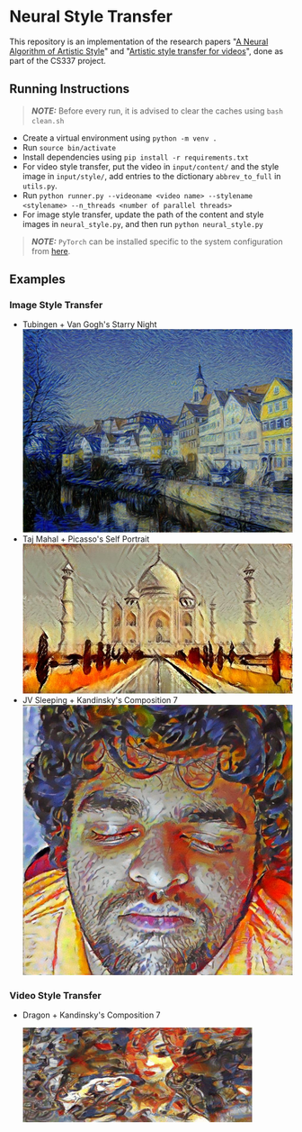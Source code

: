 # Neural Style Transfer

This repository is an implementation of the research papers "[A Neural Algorithm of Artistic Style](https://arxiv.org/abs/1508.06576)" and "[Artistic style transfer for videos](https://arxiv.org/abs/1604.08610)", done as part of the CS337 project.

## Running Instructions

> **_NOTE:_** Before every run, it is advised to clear the caches using `bash clean.sh`

- Create a virtual environment using `python -m venv .`
- Run `source bin/activate`
- Install dependencies using `pip install -r requirements.txt`
- For video style transfer, put the video in `input/content/` and the style image in `input/style/`, add entries to the dictionary `abbrev_to_full` in `utils.py`.
- Run `python runner.py --videoname <video name> --stylename <stylename> --n_threads <number of parallel threads>`
- For image style transfer, update the path of the content and style images in `neural_style.py`, and then run `python neural_style.py`

> **_NOTE:_** `PyTorch` can be installed specific to the system configuration from [here](https://pytorch.org/get-started/locally/).

## Examples
### Image Style Transfer
- Tubingen + Van Gogh's Starry Night
    ![`tubingen.jpg` + `vangogh_starry_night.jpg`](./output/tubingen_vangogh.jpg)
- Taj Mahal + Picasso's Self Portrait
    ![`taj_mahal.png` + `picasso_selfport1907.jpg`](./output/taj_picasso.jpg)
- JV Sleeping + Kandinsky's Composition 7
    ![Style transfer for images](./output/jv_sleeping_kandinsky.jpg)
### Video Style Transfer
- Dragon + Kandinsky's Composition 7
  
    ![Style transfer for videos](./output/dragon_kandinsky.gif)
